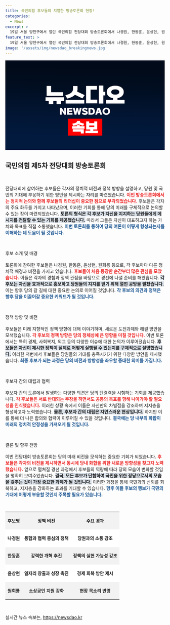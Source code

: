 ```yaml
---
title: 국민의힘 후보들의 치열한 방송토론회 현장!
categories:
  - News
excerpt: >
  19일 서울 양천구에서 열린 국민의힘 전당대회 방송토론회에서 나경원, 한동훈, 윤상현, 원희룡 후보가 자리를 함께 했다. 치열한 열전이 예고되는 이번 토론회, 후보들의 전략과 비전을 확인해보세요!
feature_text: >
  19일 서울 양천구에서 열린 국민의힘 전당대회 방송토론회에서 나경원, 한동훈, 윤상현, 원희룡 후보가 자리를 함께 했다. 치열한 열전이 예고되는 이번 토론회, 후보들의 전략과 비전을 확인해보세요!
image: '/assets/img/newsdao_breakingnews.jpg'
---
```


<p><img src="/assets/img/newsdao_breakingnews.jpg" alt="pcversion 속보" /></p>

<h2 data-ke-size="size26">국민의힘 제5차 전당대회 방송토론회</h2>

<p data-ke-size="size16">&nbsp;</p>

<p>전당대회에 참여하는 후보들은 각자의 정치적 비전과 정책 방향을 설명하고, 당원 및 국민의 기대에 부응하기 위한 방안을 제시하는 자리를 마련했습니다. <b><span style="color: #ee2323;">이번 방송토론회에서는 정치적 논의와 함께 후보들의 리더십이 중요한 점으로 부각되었습니다.</span></b> 후보들은 각자의 주요 화두를 가지고 나타났으며, 이러한 기회를 통해 당의 미래를 구체적으로 논의할 수 있는 장이 마련되었습니다. <b><span style="background-color: #21538527;">토론의 형식은 각 후보가 자신을 지지하는 당원들에게 메시지를 전달할 수 있는 기회를 제공했습니다.</span></b> 따라서 그들은 자신이 대표하고자 하는 가치와 목표를 직접 소통했습니다. <b><span style="color: #1a5490;">이번 토론회를 통하여 당의 여론이 어떻게 형성되는지를 이해하는 데 도움이 될 것입니다.</span></b></p>

<p data-ke-size="size16">&nbsp;</p>

<p>후보 소개 및 배경
<br>
<br>
토론회에 참여한 후보들은 나경원, 한동훈, 윤상현, 원희룡 등으로, 각 후보마다 다른 정치적 배경과 비전을 가지고 있습니다. <b><span style="color: #ee2323;">후보들이 처음 등장한 순간부터 많은 관심을 모았습니다.</span></b> 이들은 각자의 경험과 정책 관점을 바탕으로 경선에 나설 준비를 해왔습니다. <b><span style="background-color: #21538527;">각 후보는 자신을 효과적으로 홍보하고 당원들의 지지를 얻기 위해 열띤 공방을 펼쳤습니다.</span></b> 이는 향후 당의 갈 길에 대한 중요한 논의로 이어질 것입니다. <b><span style="color: #1a5490;">각 후보의 의견과 정책은 향후 당을 이끌어갈 중요한 키워드가 될 것입니다.</span></b></p>

<p data-ke-size="size16">&nbsp;</p>

<p>정책 방향 및 비전
<br>
<br>
후보들은 미래 지향적인 정책 방향에 대해 이야기하며, 새로운 도전과제와 해결 방안을 모색했습니다. <b><span style="color: #ee2323;">각 후보의 정책 방향은 당의 정체성에 큰 영향을 미칠 것입니다.</span></b> 이번 토론에서는 특히 경제, 사회복지, 외교 등의 다양한 이슈에 대한 논의가 이루어졌습니다. <b><span style="background-color: #21538527;">후보들은 자신이 제시한 정책이 실제로 어떻게 실행될 수 있는지를 구체적으로 설명했습니다.</span></b> 이러한 저변에서 후보들은 당원들의 기대를 충족시키기 위한 다양한 방안을 제시했습니다. <b><span style="color: #1a5490;">최종 후보가 되는 과정은 당의 비전과 방향성을 좌우할 중대한 의미를 가집니다.</span></b></p>

<p data-ke-size="size16">&nbsp;</p>

<p>후보자 간의 대립과 협력
<br>
<br>
후보자 간의 토론에서 발생하는 다양한 의견은 당의 단결력을 시험하는 기회를 제공했습니다. <b><span style="color: #ee2323;">각 후보들은 서로 반대되는 주장을 하면서도 공통의 목표를 향해 나아가야 할 필요성을 인식했습니다.</span></b> 이러한 상황 속에서 이들은 자신만의 차별점을 강조하며 지지층을 형성하고자 노력했습니다. <b><span style="background-color: #21538527;">물론, 후보자 간의 대립은 자연스러운 현상입니다.</span></b> 하지만 이를 통해 더 나은 합의와 협력이 이루어질 수 있을 것입니다. <b><span style="color: #1a5490;">결국에는 당 내부의 화합이 미래의 정치적 안정성을 가져오게 될 것입니다.</span></b></p>

<p data-ke-size="size16">&nbsp;</p>

<p>결론 및 향후 전망
<br>
<br>
이번 전당대회 방송토론회는 당의 미래 비전을 모색하는 중요한 기회가 되었습니다. <b><span style="color: #ee2323;">후보들은 각자의 비전을 제시하면서 동시에 당내 화합을 위한 새로운 방향성을 찾고자 노력했습니다.</span></b> 앞으로 펼쳐질 경선 과정에서 후보들의 역량에 따라 당의 모습이 변화할 것임을 명확히 보여주었습니다. <b><span style="background-color: #21538527;">결국, 모든 후보가 단합하여 국민을 위한 정당으로서의 모습을 갖추는 것이 가장 중요한 과제가 될 것입니다.</span></b> 이러한 과정을 통해 국민과의 신뢰를 회복하고, 지지층을 강화하는 효과를 기대할 수 있습니다. <b><span style="color: #1a5490;">향후 이들 후보의 행보가 국민의 기대에 어떻게 부응할 것인지 주목할 필요가 있습니다.</span></b></p>

<p data-ke-size="size16">&nbsp;</p>

<table style="width: 100%; border-collapse: collapse;">
<tr style="background-color: #f2f2f2;">
<td style="text-align: center; height: 50px;"><b>후보명</b></td>
<td style="text-align: center; height: 50px;"><b>정책 비전</b></td>
<td style="text-align: center; height: 50px;"><b>주요 경과</b></td>
</tr>
<tr style="background-color: #ffffff;">
<td style="text-align: center; height: 50px;"><b>나경원</b></td>
<td style="text-align: center; height: 50px;"><b>통합과 협력 중심의 정책</b></td>
<td style="text-align: center; height: 50px;"><b>당원과의 소통 강조</b></td>
</tr>
<tr style="background-color: #f2f2f2;">
<td style="text-align: center; height: 50px;"><b>한동훈</b></td>
<td style="text-align: center; height: 50px;"><b>강력한 개혁 추진</b></td>
<td style="text-align: center; height: 50px;"><b>정책의 실현 가능성 강조</b></td>
</tr>
<tr style="background-color: #ffffff;">
<td style="text-align: center; height: 50px;"><b>윤상현</b></td>
<td style="text-align: center; height: 50px;"><b>일자리 창출과 성장 촉진</b></td>
<td style="text-align: center; height: 50px;"><b>경제 회복 방안 제시</b></td>
</tr>
<tr style="background-color: #f2f2f2;">
<td style="text-align: center; height: 50px;"><b>원희룡</b></td>
<td style="text-align: center; height: 50px;"><b>소상공인 지원 강화</b></td>
<td style="text-align: center; height: 50px;"><b>현장 목소리 반영</b></td>
</tr>
</table>

<p data-ke-size="size16">&nbsp;</p>
실시간 뉴스 속보는, <a href="https://newsdao.kr" rel="dofollow">https://newsdao.kr</a>


